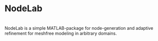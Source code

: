 # NodeLab <h1>
  NodeLab is a simple MATLAB-package for node-generation and adaptive refinement for meshfree modeling in arbitrary domains. 
